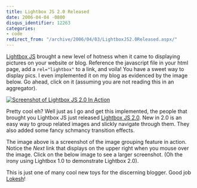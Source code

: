 ```yaml
---
title: Lightbox JS 2.0 Released
date: 2006-04-04 -0800
disqus_identifier: 12263
categories:
- code
redirect_from: "/archive/2006/04/03/LightboxJS2.0Released.aspx/"
---
```


[Lightbox
JS](http://www.huddletogether.com/projects/lightbox/ "The original Lightbox")
brought a new level of hotness when it came to displaying pictures on
your website or blog. Reference the javascript file in your html page,
add a `rel="lightbox"` to a link, and voila! You have a sweet way to
display pics. I even implemented it on my blog as evidenced by the image
below. Go ahead, click on it (assuming you are not reading this in an
aggregator).

[![Screenshot of Lightbox JS 2.0 In
Action](https://haacked.com/images/Lightbox2.0Demo_thumb.jpg)](https://haacked.com/images/LightboxJS2.0Demo.jpg "Lightbox JS")

Pretty cool eh? Well just as I go and get this implemented, the people
that brought you Lightbox JS just released [Lightbox JS
2.0](http://www.huddletogether.com/projects/lightbox2/ "Lightbox the next generation").
New in 2.0 is an easy way to group related images and slickly navigate
through them. They also added some fancy schmancy transition effects.

The image above is a screenshot of the image grouping feature in action.
Notice the *Next* link that displays on the upper right when you mouse
over the image. Click on the below image to see a larger screenshot. (Oh
the irony using Lightbox 1.0 to demonstrate Lightbox 2.0).

This is just one of many cool new toys for the discerning blogger. Good
job [Lokesh](http://huddletogether.com/ "Lokesh's Blog")!

